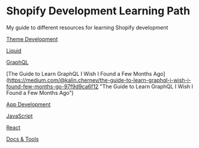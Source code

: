 # Shopify Development Learning Path
My guide to different resources for learning Shopify development

<ins> Theme Development </ins>

<ins> Liquid </ins>

<ins> GraphQL </ins>

[The Guide to Learn GraphQL I Wish I Found a Few Months Ago] (https://medium.com/@kalin.chernev/the-guide-to-learn-graphql-i-wish-i-found-few-months-go-97f9d9ca6f12 "The Guide to Learn GraphQL I Wish I Found a Few Months Ago")

<ins> App Development </ins>

<ins> JavaScript </ins>

<ins> React </ins>

<ins> Docs & Tools </ins>
